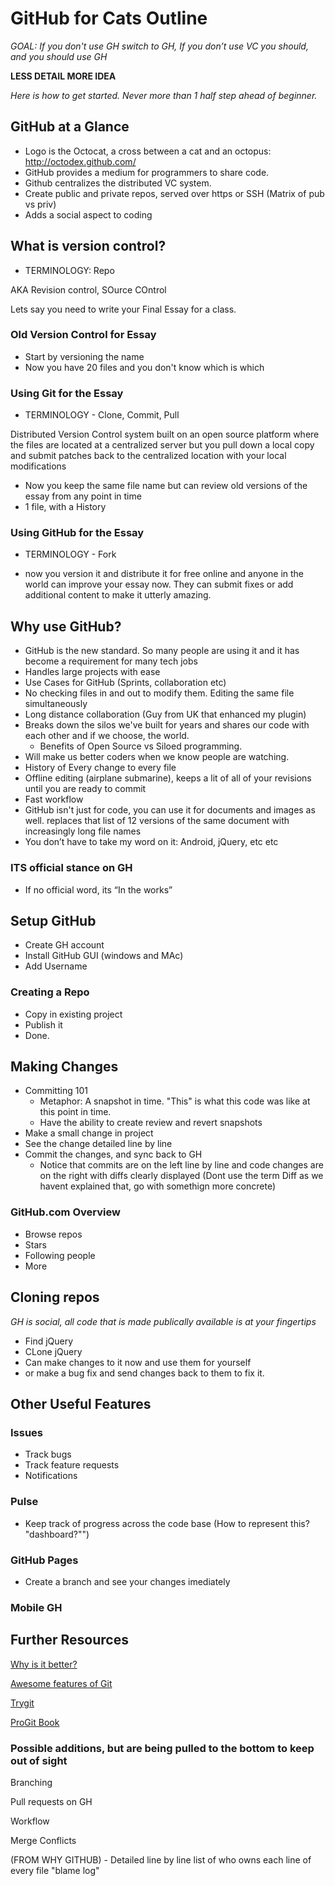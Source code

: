 # GitHub for Cats Outline

_GOAL: If you don't use GH switch to GH, If you don’t use VC you should, and you should use GH_

__LESS DETAIL MORE IDEA__

_Here is how to get started. Never more than 1 half step ahead of beginner._

## GitHub at a Glance

 - Logo is the Octocat, a cross between a cat and an octopus: http://octodex.github.com/
 - GitHub provides a medium for programmers to share code.
 - Github centralizes the distributed VC system.
 - Create public and private repos, served over https or SSH (Matrix of pub vs priv)
 - Adds a social aspect to coding

## What is version control?

 - TERMINOLOGY: Repo

AKA Revision control, SOurce COntrol

Lets say you need to write your Final Essay for a class.

### Old Version Control for Essay
 - Start by versioning the name
 - Now you have 20 files and you don't know which is which

### Using Git for the Essay

 - TERMINOLOGY - Clone, Commit, Pull

Distributed Version Control system built on an open source platform where the files are located at a centralized server but you pull down a local copy and submit patches back to the centralized location with your local modifications

 - Now you keep the same file name but can review old versions of the essay from any point in time
 - 1 file, with a History

### Using GitHub for the Essay

 - TERMINOLOGY - Fork

 - now you version it and distribute it for free online and anyone in the world can improve your essay now. They can submit fixes or add additional content to make it utterly amazing.

## Why use GitHub?

 - GitHub is the new standard. So many people are using it and it has become a requirement for many tech jobs
 - Handles large projects with ease
 - Use Cases for GitHub (Sprints, collaboration etc)
 - No checking files in and out to modify them. Editing the same file simultaneously
 - Long distance collaboration (Guy from UK that enhanced my plugin)
 - Breaks down the silos we've built for years and shares our code with each other and if we choose, the world.
    - Benefits of Open Source vs Siloed programming.
 - Will make us better coders when we know people are watching.
 - History of Every change to every file
 - Offline editing (airplane submarine), keeps a lit of all of your revisions until you are ready to commit
 - Fast workflow
 - GitHub isn't just for code, you can use it for documents and images as well. replaces that list of 12 versions of the same document with increasingly long file names
 - You don’t have to take my word on it: Android, jQuery, etc etc

### ITS official stance on GH

 - If no official word, its “In the works”

## Setup GitHub

 - Create GH account
 - Install GitHub GUI (windows and MAc)
 - Add Username

### Creating a Repo

 - Copy in existing project
 - Publish it
 - Done.

## Making Changes

 - Committing 101
    - Metaphor: A snapshot in time. "This" is what this code was like at this point in time.
    - Have the ability to create review and revert snapshots
 - Make a small change in project
 - See the change detailed line by line
 - Commit the changes, and sync back to GH
    - Notice that commits are on the left line by line and code changes are on the right with diffs clearly displayed (Dont use the term Diff as we havent explained that, go with somethign more concrete)

### GitHub.com Overview

 - Browse repos
 - Stars
 - Following people
 - More

## Cloning repos

_GH is social, all code that is made publically available is at your fingertips_

 - Find jQuery
 - CLone jQuery
 - Can make changes to it now and use them for yourself
 - or make a bug fix and send changes back to them to fix it.

## Other Useful Features

### Issues

 - Track bugs
 - Track feature requests
 - Notifications

### Pulse

 - Keep track of progress across the code base (How to represent this? "dashboard?"")

### GitHub Pages

 - Create a branch and see your changes imediately

### Mobile GH

## Further Resources

[Why is it better?](http://thkoch2001.github.io/whygitisbetter)

[Awesome features of Git](http://git-scm.com/about)

[Trygit](http://try.github.io)

[ProGit Book](http://git-scm.com/book)


### Possible additions, but are being pulled to the bottom to keep out of sight

Branching

Pull requests on GH

Workflow

Merge Conflicts

(FROM WHY GITHUB) - Detailed line by line list of who owns each line of every file "blame log"

